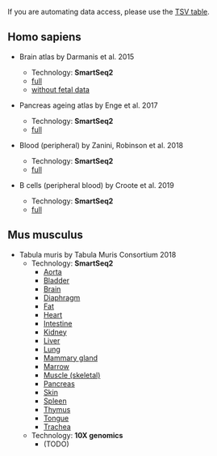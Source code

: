 If you are automating data access, please use the [TSV table](https://github.com/iosonofabio/atlas_averages/raw/master/table.tsv).

## Homo sapiens
- Brain atlas by Darmanis et al. 2015
  - Technology: **SmartSeq2**
  - [full](https://github.com/iosonofabio/atlas_averages/raw/master/data/human_brain_Darmanis_2015.loom)
  - [without fetal data](https://github.com/iosonofabio/atlas_averages/raw/master/data/human_brain_Darmanis_2015_nofetal.loom)

- Pancreas ageing atlas by Enge et al. 2017
  - Technology: **SmartSeq2**
  - [full](https://github.com/iosonofabio/atlas_averages/raw/master/data/human_pancreas_Enge_2017.loom)

- Blood (peripheral) by Zanini, Robinson et al. 2018
  - Technology: **SmartSeq2**
  - [full](https://github.com/iosonofabio/atlas_averages/raw/master/data/human_blood_Zanini_2018.loom)

- B cells (peripheral blood) by Croote et al. 2019
  - Technology: **SmartSeq2**
  - [full](https://github.com/iosonofabio/atlas_averages/raw/master/data/human_Bcells_Croote_2018.loom)
  
## Mus musculus
- Tabula muris by Tabula Muris Consortium 2018
  - Technology: **SmartSeq2**
    - [Aorta](https://github.com/iosonofabio/atlas_averages/raw/master/data/mouse_aorta_TabulaMuris_2018_FACS.loom)
    - [Bladder](https://github.com/iosonofabio/atlas_averages/raw/master/data/mouse_bladder_TabulaMuris_2018_FACS.loom)
    - [Brain](https://github.com/iosonofabio/atlas_averages/raw/master/data/mouse_brain_TabulaMuris_2018_FACS.loom)
    - [Diaphragm](https://github.com/iosonofabio/atlas_averages/raw/master/data/mouse_diaphragm_TabulaMuris_2018_FACS.loom)
    - [Fat](https://github.com/iosonofabio/atlas_averages/raw/master/data/mouse_fat_TabulaMuris_2018_FACS.loom)
    - [Heart](https://github.com/iosonofabio/atlas_averages/raw/master/data/mouse_heart_TabulaMuris_2018_FACS.loom)
    - [Intestine](https://github.com/iosonofabio/atlas_averages/raw/master/data/mouse_intestine_TabulaMuris_2018_FACS.loom)
    - [Kidney](https://github.com/iosonofabio/atlas_averages/raw/master/data/mouse_kidney_TabulaMuris_2018_FACS.loom)
    - [Liver](https://github.com/iosonofabio/atlas_averages/raw/master/data/mouse_liver_TabulaMuris_2018_FACS.loom)
    - [Lung](https://github.com/iosonofabio/atlas_averages/raw/master/data/mouse_lung_TabulaMuris_2018_FACS.loom)
    - [Mammary gland](https://github.com/iosonofabio/atlas_averages/raw/master/data/mouse_mammary_gland_TabulaMuris_2018_FACS.loom)
    - [Marrow](https://github.com/iosonofabio/atlas_averages/raw/master/data/mouse_marrow_TabulaMuris_2018_FACS.loom)
    - [Muscle (skeletal)](https://github.com/iosonofabio/atlas_averages/raw/master/data/mouse_muscle_TabulaMuris_2018_FACS.loom)
    - [Pancreas](https://github.com/iosonofabio/atlas_averages/raw/master/data/mouse_pancreas_TabulaMuris_2018_FACS.loom)
    - [Skin](https://github.com/iosonofabio/atlas_averages/raw/master/data/mouse_skin_TabulaMuris_2018_FACS.loom)
    - [Spleen](https://github.com/iosonofabio/atlas_averages/raw/master/data/mouse_spleen_TabulaMuris_2018_FACS.loom)
    - [Thymus](https://github.com/iosonofabio/atlas_averages/raw/master/data/mouse_thymus_TabulaMuris_2018_FACS.loom)
    - [Tongue](https://github.com/iosonofabio/atlas_averages/raw/master/data/mouse_tongue_TabulaMuris_2018_FACS.loom)
    - [Trachea](https://github.com/iosonofabio/atlas_averages/raw/master/data/mouse_trachea_TabulaMuris_2018_FACS.loom)
  - Technology: **10X genomics**
    - (TODO)
